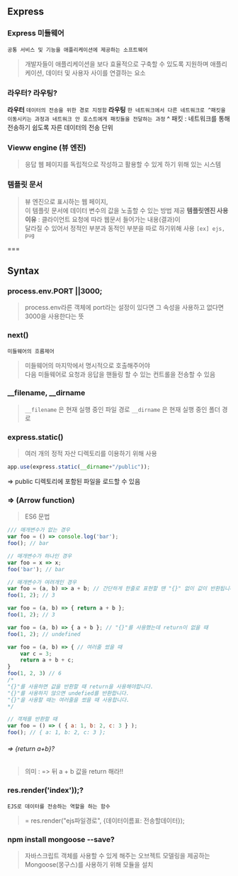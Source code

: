 ## Express

### Express 미들웨어
``` 공통 서비스 및 기능을 애플리케이션에 제공하는 소프트웨어 ```
> 개발자들이 애플리케이션을 보다 효율적으로 구축할 수 있도록 지원하며 애플리케이션, 데이터 및 사용자 사이를 연결하는 요소

### 라우터? 라우팅?
**라우터**
``` 데이터의 전송을 위한 경로 지정함 ```
**라우팅**
```한 네트워크에서 다른 네트워크로 ^패킷을 이동시키는 과정과 네트워크 안 호스트에게 패킷들을 전달하는 과정```
^ 패킷 : 네트워크를 통해 전송하기 쉽도록 자른 데이터의 전송 단위

### Vieww engine (뷰 엔진)
> 응답 웹 페이지를 독립적으로 작성하고 활용할 수 있게 하기 위해 있는 시스템

### 템플릿 문서
> 뷰 엔진으로 표시하는 웹 페이지, <br>
이 템플릿 문서에 데이터 변수의 값을 노출할 수 있는 방법 제공
**템플릿엔진 사용 이유** : 클라이언트 요청에 따라 웹문서 들어가는 내용(결과)이 <br> 달라질 수 있어서 정적인 부분과 동적인 부분을 따로 하기위해 사용
``` [ex] ejs, pug ```

===
## Syntax

### process.env.PORT ||3000;
> process.env라른 객체에 port라는 설정이 있다면 그 속성을 사용하고 없다면 3000을 사용한다는 뜻

### next()
``` 미들웨어의 흐름제어 ```
> 미들웨어의 마지막에서 명시적으로 호출해주어야 <br>
다음 미들웨어로 요청과 응답을 핸들링 할 수 있는 컨트롤을 전송할 수 있음

### __filename, __dirname
> ```__filename``` 은 현재 실행 중인 파일 경로
  ```__dirname``` 은 현재 실행 중인 폴더 경로

### express.static()
> 여러 개의 정적 자산 디렉토리를 이용하기 위해 사용
``` js
app.use(express.static(__dirname+"/public"));
```
=> public 디렉토리에 포함된 파일을 로드할 수 있음

### => (Arrow function)
> ES6 문법
```js
/// 매개변수가 없는 경우
var foo = () => console.log('bar');
foo(); // bar

// 매개변수가 하나인 경우
var foo = x => x;
foo('bar'); // bar

// 매개변수가 여려개인 경우
var foo = (a, b) => a + b; // 간단하게 한줄로 표현할 땐 "{}" 없이 값이 반환됩니다.
foo(1, 2); // 3

var foo = (a, b) => { return a + b }; 
foo(1, 2); // 3

var foo = (a, b) => { a + b }; // "{}"를 사용했는데 return이 없을 때 
foo(1, 2); // undefined

var foo = (a, b) => { // 여러줄 썼을 때
	var c = 3;
	return a + b + c;
}
foo(1, 2, 3) // 6
/*
"{}"를 사용하면 값을 반환할 때 return을 사용해야합니다.
"{}"를 사용하지 않으면 undefied를 반환합니다.
"{}"을 사용할 때는 여러줄을 썼을 때 사용합니다.
*/

// 객체를 반환할 때
var foo = () => ( { a: 1, b: 2, c: 3 } );
foo(); // { a: 1, b: 2, c: 3 };
```
###### => {return a+b}?
> 의미 : => 뒤 a + b 값을 return 해라!!

### res.render('index'));?
```EJS로 데이터를 전송하는 역할을 하는 함수```
> = res.render("ejs파일경로", {데이터이름표: 전송할데이터});

### npm install mongoose --save?
> 자바스크립트 객체를 사용할 수 있게 해주는 오브젝트 모델링을 제공하는 Mongoose(몽구스)를 사용하기 위해 모듈을 설치